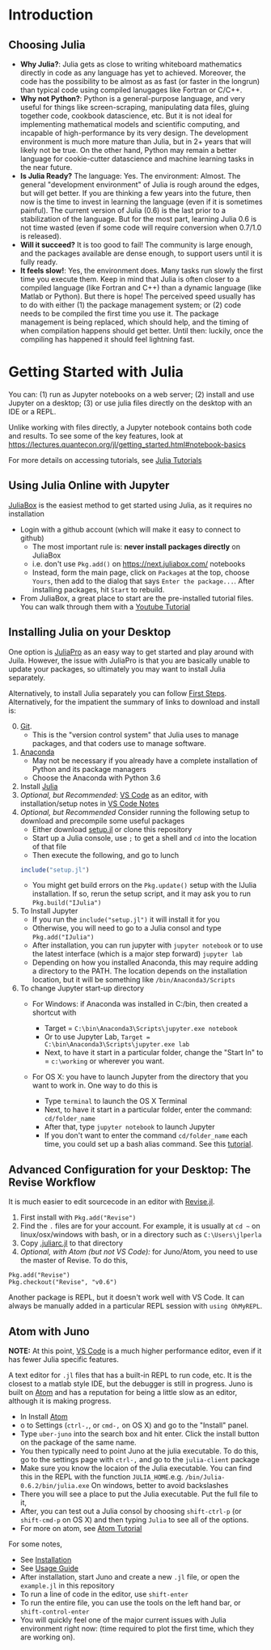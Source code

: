 # Introduction
## Choosing Julia

- **Why Julia?**: Julia gets as close to writing whiteboard mathematics directly in code as any language has yet to achieved.  Moreover, the code has the possibility to be almost as as fast (or faster in the longrun) than typical code using compiled lanugages like Fortran or C/C++.
- **Why not Python?**: Python is a general-purpose language, and very useful for things like screen-scraping, manipulating data files, gluing together code, cookbook datascience, etc.  But it is not ideal for implementing mathematical models and scientific computing, and incapable of high-performance by its very design.  The development environment is much more mature than Julia, but in 2+ years that will likely not be true.  On the other hand, Python may remain a better language for cookie-cutter datascience and machine learning tasks in the near future.
- **Is Julia Ready?** The language: Yes.  The environment: Almost.  The general "development environment" of Julia is rough around the edges, but will get better.  If you are thinking a few years into the future, then now is the time to invest in learning the language (even if it is sometimes painful).  The current version of Julia (0.6) is the last prior to a stabilization of the language.  But for the most part, learning Julia 0.6 is not time wasted (even if some code will require conversion when 0.7/1.0 is released).
- **Will it succeed?** It is too good to fail!  The community is large enough, and the packages available are dense enough, to support users until it is fully ready.
- **It feels slow!**:  Yes, the environment does.  Many tasks run slowly the first time you execute them.  Keep in mind that Julia is often closer to a compiled language (like Fortran and C++) than a dynamic language (like Matlab or Python).  But there is hope!  The perceived speed usually has to do with either (1) the package management system; or (2) code needs to be compiled the first time you use it.  The package management is being replaced, which should help, and the timing of when compilation happens should get better.  Until then: luckily, once the compiling has happened it should feel lightning fast.

# Getting Started with Julia

You can: (1) run as Jupyter notebooks on a web server; (2) install and use Jupyter on a desktop; (3) or use julia files directly on the desktop with an IDE or a REPL.

Unlike working with files directly, a Jupyter notebook contains both code and results.  To see some of the key features, look at https://lectures.quantecon.org/jl/getting_started.html#notebook-basics

For more details on accessing tutorials, see [Julia Tutorials](julia/tutorials.md)

## Using Julia Online with Jupyter

[JuliaBox](https://next.juliabox.com/)  is the easiest method to get started using Julia, as it requires no installation
- Login with a github account (which will  make it easy to connect to github)
	 - The most important rule is: **never install packages directly** on JuliaBox
	 - i.e. don't use `Pkg.add()` on https://next.juliabox.com/ notebooks
     - Instead, form the main page, click on `Packages` at the top, choose `Yours`, then add to the dialog that says `Enter the package...`.  After installing packages, hit `Start` to rebuild.
- From JuliaBox, a great place to start are the pre-installed tutorial files.  You can walk through them with a [Youtube Tutorial](https://www.youtube.com/watch?v=4igzy3bGVkQ)

## Installing Julia on your Desktop
One option is [JuliaPro](https://juliacomputing.com/products/juliapro.html) as an easy way to get started and play around with Juila.  However, the issue with JuliaPro is that you are basically unable to update your packages, so ultimately you may want to install Julia separately.

Alternatively, to install Julia separately you can follow [First Steps](https://lectures.quantecon.org/jl/getting_started.html#first-steps).  Alternatively, for the impatient the summary of links to download and install is:

0. [Git](https://git-scm.com/downloads). 
	- This is the "version control system" that Julia uses to manage packages, and that coders use to manage software. 
1. [Anaconda](https://www.anaconda.com/download/)
    - May not be necessary if you already have a complete installation of Python and its package managers
    - Choose the Anaconda with Python 3.6
2. Install [Julia](https://julialang.org/downloads/)
3. *Optional, but Recommended*: [VS Code](https://github.com/Microsoft/vscode) as an editor, with installation/setup notes in [VS Code Notes](vscode.md)
4. *Optional, but Recommended* Consider running the following setup to download and precompile some useful packages
    - Either download [setup.jl](etc/setup.jl) or clone this repository
    - Start up a Julia console, use `;` to get a shell and `cd` into the location of that file
    - Then execute the following, and go to lunch
    ```julia
    include("setup.jl")
    ```
    - You might get build errors on the `Pkg.update()` setup with the IJulia installation.  If so, rerun the setup script, and it may ask you to run `Pkg.build("IJulia")`
5. To Install Jupyter
    - If you run the `include("setup.jl")` it will install it for you
    - Otherwise, you will need to go to a Julia consol and type `Pkg.add("IJulia")`
    - After installation, you can run jupyter with `jupyter notebook` or to use the latest interface (which is a major step forward) `jupyter lab`
    - Depending on how you installed Anaconda, this may require adding a directory to the PATH.  The location depends on the installation location, but it will be something like `/bin/Anaconda3/Scripts`
6. To change Jupyter start-up directory
   - For Windows: if Anaconda was installed in C:/bin, then created a shortcut with
        - Target = `C:\bin\Anaconda3\Scripts\jupyter.exe notebook`
        - Or to use Jupyter Lab, `Target = C:\bin\Anaconda3\Scripts\jupyter.exe lab`
        - Next, to have it start in a particular folder, change the "Start In" to = `c:\working` or wherever you want.

   - For OS X: you have to launch Jupyter from the directory that you want to work in. One way to do this is
        - Type `terminal` to launch the OS X Terminal
        - Next, to have it start in a particular folder, enter the command: `cd/folder_name`
        - After that, type `jupyter notebook` to launch Jupyter
        - If you don't want to enter the command `cd/folder_name` each time, you could set up a bash alias command. See this [tutorial](https://davidwalsh.name/alias-bash).



## Advanced Configuration for your Desktop: The Revise Workflow
It is much easier to edit sourcecode in an editor with [Revise.jl](https://github.com/timholy/Revise.jl).
1. First install with `Pkg.add("Revise")`
2. Find the `.` files are for your account.  For example, it is usually at `cd ~` on linux/osx/windows with bash, or in a directory such as `C:\Users\jlperla`
3. Copy [.juliarc.jl](etc/.juliarc.jl) to that directory
4. *Optional, with Atom (but not VS Code):* for Juno/Atom, you need to use the master of Revise.  To do this,
```
Pkg.add("Revise")
Pkg.checkout("Revise", "v0.6")
```

Another package is 
REPL, but it doesn't work well with VS Code.  It can always be manually added in a particular REPL session with `using OhMyREPL`.

## Atom with Juno
**NOTE:** At this point, [VS Code](vscode.md) is a much higher performance editor, even if it has fewer Julia specific features.

A text editor for `.jl` files that has a built-in REPL to run code, etc.  It is the closest to a matlab style IDE, but the debugger is still in progress.  Juno is built on [Atom](https://atom.io/) and has a reputation for being a little slow as an editor, although it is making progress.

- In Install [Atom](https://atom.io/)
- o to Settings (`ctrl-,`, or `cmd-,` on OS X) and go to the "Install" panel.
- Type `uber-juno` into the search box and hit enter. Click the install button on the package of the same name.
- You then typically need to point Juno at the julia executable.  To do this, go to the settings page with `ctrl-,` and go to the `julia-client` package
- Make sure you know the locaion of the Julia executable.  You can find this in the REPL with the function `JULIA_HOME`.e.g. `/bin/Julia-0.6.2/bin/julia.exe`  On windows, better to avoid backslashes
- There you will see a place to put the Julia executable. Put the full file to it,
- After, you can test out a Julia consol by choosing `shift-ctrl-p` (or `shift-cmd-p` on OS X) and then typing `Julia` to see all of the options.
- For more on atom, see [Atom Tutorial](atom.md)

For some notes,
  - See [Installation](http://docs.junolab.org/latest/man/installation.html)
  - See [Usage Guide](http://docs.junolab.org/latest/man/basic_usage.html)
  - After installation, start Juno and create a new `.jl` file, or open the `example.jl` in this repository
  - To run a line of code in the editor, use `shift-enter`
  - To run the entire file, you can use the tools on the left hand bar, or `shift-control-enter`
  - You will quickly feel one of the major current issues with Julia environment right now: (time required to plot the first time, which they are working on).
